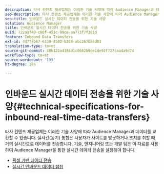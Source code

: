 ```yaml
---
description: 타사 컨텐츠 제공업체는 이러한 기술 사양에 따라 Audience Manager과 데이터를 교환할 수 있습니다. 실시간(동기) 통합은 사용자가 사이트를 방문하거나 조치를 취할 때 거의 실시간으로 데이터를 전송합니다. 기술, 엔지니어링 또는 개발 팀은 이 자료를 사용하여 Audience Manager을 통한 실시간 데이터 전송을 설정해야 합니다.
seo-description: 타사 컨텐츠 제공업체는 이러한 기술 사양에 따라 Audience Manager과 데이터를 교환할 수 있습니다. 실시간(동기) 통합은 사용자가 사이트를 방문하거나 조치를 취할 때 거의 실시간으로 데이터를 전송합니다. 기술, 엔지니어링 또는 개발 팀은 이 자료를 사용하여 Audience Manager을 통한 실시간 데이터 전송을 설정해야 합니다.
seo-title: 인바운드 실시간 데이터 전송을 위한 기술 사양
solution: Audience Manager
title: 인바운드 실시간 데이터 전송을 위한 기술 사양
uuid: 722aaf40-c60f-451c-99ce-aa773f7f301d
feature: Inbound Data Transfers
exl-id: 4d777b67-6330-4582-b398-abc267b84d83
translation-type: tm+mt
source-git-commit: 48b122a4184d1c0662b9de14e92f727caa4a9d74
workflow-type: tm+mt
source-wordcount: '193'
ht-degree: 16%

---
```


# 인바운드 실시간 데이터 전송을 위한 기술 사양{#technical-specifications-for-inbound-real-time-data-transfers}

타사 컨텐츠 제공업체는 이러한 기술 사양에 따라 Audience Manager과 데이터를 교환할 수 있습니다. 실시간(동기) 통합은 사용자가 사이트를 방문하거나 조치를 취할 때 거의 실시간으로 데이터를 전송합니다. 기술, 엔지니어링 또는 개발 팀은 이 자료를 사용하여 Audience Manager을 통한 실시간 데이터 전송을 설정해야 합니다.

<!-- c_rt_realtime_intro.xml -->

* [픽셀 기반 데이터 전송](/help/using/integration/sending-audience-data/real-time-data-integration/pixel-based-data-transfer.md)
* [실시간 인바운드 데이터 섭취](/help/using/integration/sending-audience-data/real-time-data-integration/real-time-data-transfer.md)

